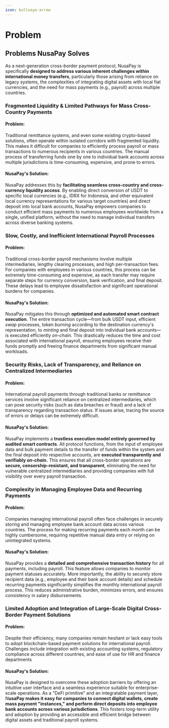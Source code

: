 ```yaml
---
icon: bullseye-arrow
---
```


# Problem

## Problems NusaPay Solves

As a next-generation cross-border payment protocol, NusaPay is specifically **designed to address various inherent challenges within international money transfers**, particularly those arising from reliance on legacy systems, the complexities of integrating digital assets with local fiat currencies, and the need for mass payments (e.g., payroll) across multiple countries.

### Fragmented Liquidity & Limited Pathways for Mass Cross-Country Payments

#### Problem:

Traditional remittance systems, and even some existing crypto-based solutions, often operate within isolated corridors with fragmented liquidity. This makes it difficult for companies to efficiently process payroll or mass transactions to numerous recipients in various countries. The manual process of transferring funds one by one to individual bank accounts across multiple jurisdictions is time-consuming, expensive, and prone to errors.

#### NusaPay's Solution:

NusaPay addresses this by **facilitating seamless cross-country and cross-currency liquidity access**. By enabling direct conversion of USDT to specific local currencies (e.g., IDRX for Indonesia, and other equivalent local currency representations for various target countries) and direct deposit into local bank accounts, NusaPay empowers companies to conduct efficient mass payments to numerous employees worldwide from a single, unified platform, without the need to manage individual transfers across diverse banking systems.

### Slow, Costly, and Inefficient International Payroll Processes

#### Problem:

Traditional cross-border payroll mechanisms involve multiple intermediaries, lengthy clearing processes, and high per-transaction fees. For companies with employees in various countries, this process can be extremely time-consuming and expensive, as each transfer may require separate steps for currency conversion, bank verification, and final deposit. These delays lead to employee dissatisfaction and significant operational burdens for companies.

#### NusaPay's Solution:

NusaPay mitigates this through **optimized and automated smart contract execution**. The entire transaction cycle—from bulk USDT input, efficient _swap_ processes, token _burning_ according to the destination currency's representation, to _minting_ and final deposit into individual bank accounts—is executed efficiently _on-chain_. This drastically reduces the time and cost associated with international payroll, ensuring employees receive their funds promptly and freeing finance departments from significant manual workloads.

### Security Risks, Lack of Transparency, and Reliance on Centralized Intermediaries

#### Problem:&#x20;

International payroll payments through traditional banks or remittance services involve significant reliance on centralized intermediaries, which can pose security risks (such as data breaches or fraud) and a lack of transparency regarding transaction status. If issues arise, tracing the source of errors or delays can be extremely difficult.

#### NusaPay's Solution:

NusaPay implements a **trustless execution model entirely governed by audited smart contracts**. All protocol functions, from the input of employee data and bulk payment details to the transfer of funds within the system and the final deposit into respective accounts, are **executed transparently and verifiably&#x20;**_**on-chain**_**.** This ensures that all cross-border operations are **secure, censorship-resistant, and transparent**, eliminating the need for vulnerable centralized intermediaries and providing companies with full visibility over every payroll transaction.

### Complexity in Managing Employee Data and Recurring Payments

#### Problem:

Companies managing international payroll often face challenges in securely storing and managing employee bank account data across various countries. The process for making recurring payments each month can be highly cumbersome, requiring repetitive manual data entry or relying on unintegrated systems.

#### NusaPay's Solution:

NusaPay provides a **detailed and comprehensive transaction history** for all payments, including payroll. This feature allows companies to monitor payment statuses accurately. More importantly, the ability to securely store recipient data (e.g., employee and their bank account details) and schedule recurring payments significantly simplifies the monthly international payroll process. This reduces administrative burden, minimizes errors, and ensures consistency in salary disbursements.

### Limited Adoption and Integration of Large-Scale Digital Cross-Border Payment Solutions

#### Problem:

Despite their efficiency, many companies remain hesitant or lack easy tools to adopt blockchain-based payment solutions for international payroll. Challenges include integration with existing accounting systems, regulatory compliance across different countries, and ease of use for HR and finance departments

#### NusaPay's Solution:

NusaPay is designed to overcome these adoption barriers by offering an intuitive user interface and a seamless experience suitable for enterprise-scale operations. As a "DeFi primitive" and an integratable payment layer, N**usaPay makes it easy for companies to connect digital wallets, create mass payment "instances," and perform direct deposits into employee bank accounts across various jurisdictions**. This fosters long-term utility and adoption by providing an accessible and efficient bridge between digital assets and traditional payroll systems.
